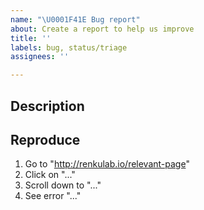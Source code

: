 ```yaml
---
name: "\U0001F41E Bug report"
about: Create a report to help us improve
title: ''
labels: bug, status/triage
assignees: ''

---
```


<!--
Welcome! Thanks for taking time to create an issue. This template will
guide you through providing information necessary to fix the problem.
-->

## Description

<!--
Describe the bug clearly and concisely. Include screenshots if possible and/or
copy-paste any relevant error.
-->

## Reproduce

<!--
Describe step-by-step instructions to reproduce the behavior.
Consider adding a link to an example and including information on the browser and the OS.
-->

1. Go to "http://renkulab.io/relevant-page"
2. Click on "..."
3. Scroll down to "..."
4. See error "..."
